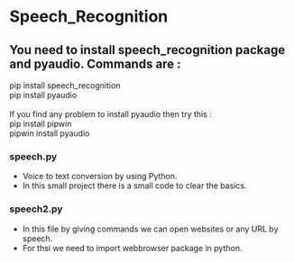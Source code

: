 # Speech_Recognition

<h2>You need to install speech_recognition package and pyaudio. Commands are :</h2>
<p>pip install speech_recognition<br/>
   pip install pyaudio<br/><br/>
   If you find any problem to install pyaudio then try this : <br/>
   pip install pipwin<br/>
   pipwin install pyaudio</p>

<h3>speech.py</h3>
<ul>
<li>Voice to text conversion by using Python.</li>
<li>In this small project there is a small code to clear the basics.</li>
</ul>

<h3>speech2.py</h3>
<ul>
  <li>In this file by giving commands we can open websites or any URL by speech.</li>
  <li>For thsi we need to import webbrowser package in python.</li>
</ul>
